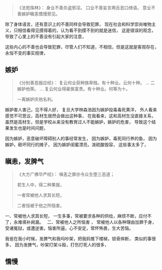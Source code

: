> 《法苑珠林》：
> 身业不善杀盗邪淫。
> 口业不善妄言两舌恶口绮语。
> 意业不善嫉妒瞋恚憍慢邪见。

除了身体语言，还有意识上的不善同样会导致犯罪，
现在社会和科学崇尚唯物主义，只相信看得见摸得着的，认为看不到摸不到的就是迷信，
这是错误的观念，导致了心里上的不善没有引起大家的注意，

这些内心的不善也会导致犯罪，尽管人们不知道，不相信，但是这就是客观存在，永恒不变的事实规律，

## 嫉妒
> 《分别善恶报应经》：
> 复云何业获种族卑贱。有十种业。云何十种。
> ...
> 二嫉妒他荣。
> ...
> 复云何业得豪族富贵。有十种业。何等为十。
> 
> 一离嫉妒庆他名利。

嫉妒害人害己，见不得人好，
复旦大学林森浩因为嫉妒投毒毒死黄洋，
外人看来感觉不可思议，高材生居然会做出这种事，
在我看来，这和高材生没直接关系，虽然是高材生，但是学校从来没有教育过人不能嫉妒，嫉妒的危害，
导致这个结果发生也是时间问题，

因为嫉妒，恶意破坏障碍别人的事经常发生，
因为嫉妒，毒死同行养的鱼，
因为嫉妒，砸坏同行的摊子，
因为嫉妒闺蜜漂亮，泼硫酸毁容，
这些事太多了，

## 瞋恚，发脾气
> 《大方广佛华严经》：
> 嗔恚之罪亦令众生堕三恶道；
> 
> 若生人中，得二种果报，
> 
> 一者常被他人求其长短，
> 
> 二者恒被于他之所恼害。

一、常被他人求其长短，  一生多事，常被要求各种的供给，麻烦不断，应付不了，永难填补阙漏。
&nbsp;
二、常被他人之所恼害   ， 常被他人以各种理由加罪于身，受诸冤狱，或遭逆害。恼害所逼，心不安定，常怀怖畏，生大苦恼。

我爸在我小时候，发脾气和我吗吵架，把我妈推下楼梯，锁骨摔断，
类似的事很多，
因为发脾气，吵架打架斗殴，打伤打死人的很多，

## 憍慢

